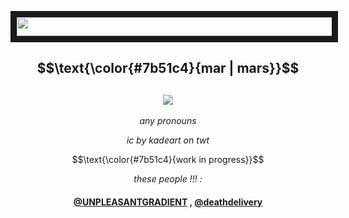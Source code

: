  </p>
 <p align="center">
<img src="https://pix.crd.co/assets/images/gallery05/dca1d635_original.png?v=52ef41fa" width="540" height="30" border="10"/>
</p>

<h2 align="center" >
 $$\text{\color{#7b51c4}{mar | mars}}$$
</h2>
<h2 align="center" >
<img src="https://i.postimg.cc/wjG34Ck7/image.png"/>
</h2>


<p align="center" >
  <em>any pronouns</em>
 </p>
 <p align="center">
   <em>ic by kadeart on twt</em>
 
 <p align="center">
 $$\text{\color{#7b51c4}{work in progress}}$$
 </p>



 <p align="center">
 <em>these people !!! : </em>
 </p>
<div align="center">

#### [@UNPLEASANTGRADIENT](https://github.com/UNPLEASANTGRADlENT) , [@deathdelivery](https://github.com/deathdelivery)<p/>
